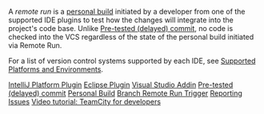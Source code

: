 [//]: # (title: Remote Run)
[//]: # (auxiliary-id: Remote Run)

A _remote run_ is a [personal build](personal-build.md) initiated by a developer from one of the supported IDE plugins to test how the changes will integrate into the project's code base. Unlike [Pre-tested (delayed) commit](pre-tested-delayed-commit.md), no code is checked into the VCS regardless of the state of the personal build initiated via Remote Run.

For a list of version control systems supported by each IDE, see [Supported Platforms and Environments](supported-platforms-and-environments.md).

<seealso>
        <category ref="inst_tools">
            <a href="intellij-platform-plugin.md">IntelliJ Platform Plugin</a>
            <a href="eclipse-plugin.md">Eclipse Plugin</a>
            <a href="visual-studio-addin.md">Visual Studio Addin</a>
        </category>
        <category ref="concepts">
            <a href="pre-tested-delayed-commit.md">Pre-tested (delayed) commit</a>
            <a href="personal-build.md">Personal Build</a>
        </category>
        <category ref="admin-guide">
            <a href="branch-remote-run-trigger.md">Branch Remote Run Trigger</a>
        </category>
        <category ref="troubleshooting">
            <a href="reporting-issues.md">Reporting Issues</a>
        </category>
        <category ref="external">
            <a href="https://youtu.be/icuhBgEFtVM">Video tutorial: TeamCity for developers</a>
        </category>
</seealso>